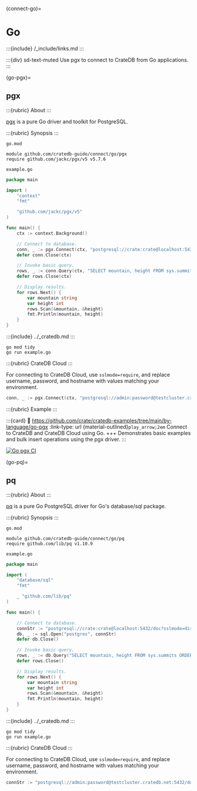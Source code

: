 (connect-go)=

# Go

:::{include} /_include/links.md
:::

:::{div} sd-text-muted
Use pgx to connect to CrateDB from Go applications.
:::

(go-pgx)=
## pgx

:::{rubric} About
:::

[pgx] is a pure Go driver and toolkit for PostgreSQL.

:::{rubric} Synopsis
:::

`go.mod`
```text
module github.com/cratedb-guide/connect/go/pgx
require github.com/jackc/pgx/v5 v5.7.6
```
`example.go`
```go
package main

import (
    "context"
    "fmt"

    "github.com/jackc/pgx/v5"
)

func main() {
    ctx := context.Background()

    // Connect to database.
    conn, _ := pgx.Connect(ctx, "postgresql://crate:crate@localhost:5432/doc?sslmode=disable")
    defer conn.Close(ctx)

    // Invoke basic query.
    rows, _ := conn.Query(ctx, "SELECT mountain, height FROM sys.summits ORDER BY height DESC LIMIT 3")
    defer rows.Close(ctx)

    // Display results.
    for rows.Next() {
        var mountain string
        var height int
        rows.Scan(&mountain, &height)
        fmt.Println(mountain, height)
    }
}
```

:::{include} ../_cratedb.md
:::
```shell
go mod tidy
go run example.go
```

:::{rubric} CrateDB Cloud
:::

For connecting to CrateDB Cloud, use `sslmode=require`, and
replace username, password, and hostname with values matching
your environment.
```go
conn, _ := pgx.Connect(ctx, "postgresql://admin:password@testcluster.cratedb.net:5432/doc?sslmode=require")
```

:::{rubric} Example
:::

:::{card}
:link: https://github.com/crate/cratedb-examples/tree/main/by-language/go-pgx
:link-type: url
{material-outlined}`play_arrow;2em`
Connect to CrateDB and CrateDB Cloud using Go.
+++
Demonstrates basic examples and bulk insert operations using the pgx driver.
:::

[![Go pgx CI](https://github.com/crate/cratedb-examples/actions/workflows/lang-go-pgx.yml/badge.svg)](https://github.com/crate/cratedb-examples/actions/workflows/lang-go-pgx.yml)


(go-pq)=
## pq

:::{rubric} About
:::

[pq] is a pure Go PostgreSQL driver for Go's database/sql package.

:::{rubric} Synopsis
:::

`go.mod`
```text
module github.com/cratedb-guide/connect/go/pq
require github.com/lib/pq v1.10.9
```
`example.go`
```go
package main

import (
    "database/sql"
    "fmt"

    _ "github.com/lib/pq"
)

func main() {

    // Connect to database.
    connStr := "postgresql://crate:crate@localhost:5432/doc?sslmode=disable"
    db, _ := sql.Open("postgres", connStr)
    defer db.Close()

    // Invoke basic query.
    rows, _ := db.Query("SELECT mountain, height FROM sys.summits ORDER BY height DESC LIMIT 3")
    defer rows.Close()

    // Display results.
    for rows.Next() {
        var mountain string
        var height int
        rows.Scan(&mountain, &height)
        fmt.Println(mountain, height)
    }
}
```

:::{include} ../_cratedb.md
:::
```shell
go mod tidy
go run example.go
```

:::{rubric} CrateDB Cloud
:::

For connecting to CrateDB Cloud, use `sslmode=require`, and
replace username, password, and hostname with values matching
your environment.
```go
connStr := "postgresql://admin:password@testcluster.cratedb.net:5432/doc?sslmode=require"
```


[pgx]: https://github.com/jackc/pgx
[pq]: https://github.com/lib/pq
